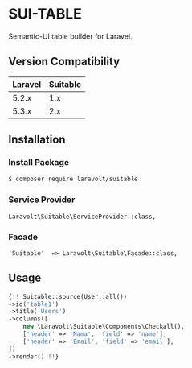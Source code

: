 # SUI-TABLE
Semantic-UI table builder for Laravel.

## Version Compatibility

 Laravel  | Suitable
:---------|:----------
 5.2.x    | 1.x
 5.3.x    | 2.x

## Installation

### Install Package

``` bash
$ composer require laravolt/suitable
```

### Service Provider

    Laravolt\Suitable\ServiceProvider::class,

### Facade

    'Suitable'  => Laravolt\Suitable\Facade::class,

## Usage

``` php
{!! Suitable::source(User::all())
->id('table1')
->title('Users')
->columns([
    new \Laravolt\Suitable\Components\Checkall(),
    ['header' => 'Nama', 'field' => 'name'],
    ['header' => 'Email', 'field' => 'email'],
])
->render() !!}
```
